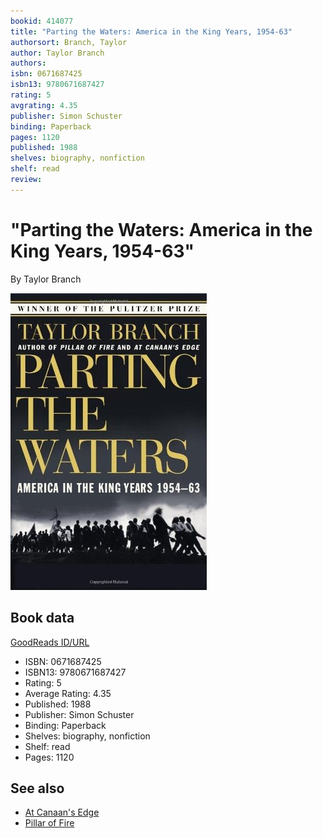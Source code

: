 ```yaml
---
bookid: 414077
title: "Parting the Waters: America in the King Years, 1954-63"
authorsort: Branch, Taylor
author: Taylor Branch
authors: 
isbn: 0671687425
isbn13: 9780671687427
rating: 5
avgrating: 4.35
publisher: Simon Schuster
binding: Paperback
pages: 1120
published: 1988
shelves: biography, nonfiction
shelf: read
review: 
---
```


# "Parting the Waters: America in the King Years, 1954-63"

By Taylor Branch

![](../../assets/bookcovers/1441025384l/414077._SY475_.jpg)

## Book data

[GoodReads ID/URL](https://www.goodreads.com/book/show/414077)

- ISBN: 0671687425
- ISBN13: 9780671687427
- Rating: 5
- Average Rating: 4.35
- Published: 1988
- Publisher: Simon Schuster
- Binding: Paperback
- Shelves: biography, nonfiction
- Shelf: read
- Pages: 1120


## See also

- [At Canaan's Edge](At_Canaans_Edge-_America_in_the_King_Years_1965-68.md)
- [Pillar of Fire](Pillar_of_Fire-_America_in_the_King_Years_1963-65.md)
